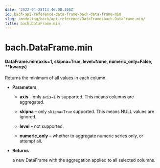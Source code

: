 ```yaml
---
date: '2022-04-28T14:46:08.106Z'
id: bach-api-reference-data-frame-bach-data-frame-min
slug: /modeling/bach/api-reference/DataFrame/bach.DataFrame.min/
title: bach.DataFrame.min
---
```


# bach.DataFrame.min


#### DataFrame.min(axis=1, skipna=True, level=None, numeric_only=False, \*\*kwargs)
Returns the minimum of all values in each column.


* **Parameters**

    
    * **axis** – only `axis=1` is supported. This means columns are aggregated.


    * **skipna** – only `skipna=True` supported. This means NULL values are ignored.


    * **level** – not supported.


    * **numeric_only** – whether to aggregate numeric series only, or attempt all.



* **Returns**

    a new DataFrame with the aggregation applied to all selected columns.


<!-- !! processed by numpydoc !! -->
